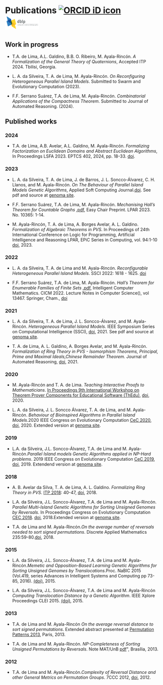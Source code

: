 # Publications    [<img src="https://orcid.org/sites/default/files/images/orcid_16x16.png" style="width:.8em;margin-right:.5em;" alt="ORCID iD icon">](https://orcid.org/0000-0002-0852-9086)  [<img src="DBLP_logo.png" style="width:4em;margin-right:.5em;" alt="DBLP logo">](https://dblp.org/pid/173/9154.html) 


## Work in progress

* T.A. de Lima, A.L. Galdino, B.B. O. Ribeiro, M. Ayala-Rincón. *A Formalization of the General Theory of Quaternions*, Accepted ITP 2024. Tbilisi, Georgia.

* L. A.  da Silveira, T. A. de Lima, M. Ayala-Rincón. *On Reconfiguring Heterogeneous Parallel Island Models*. Submitted to Swarm and Evolutionary Computation (2023).

* F.F. Serrano Suárez, T.A. de Lima, M. Ayala-Rincón. *Combinatorial Applications of the Compactness Theorem*. Submitted to Journal of Automated Reasoning. (2024).


## Published works

### 2024

* T.A. de Lima, A.B. Avelar, A.L. Galdino, M. Ayala-Rincón. *Formalizing Factorization on Euclidean Domains and Abstract Euclidean Algorithms*, In Proceedings LSFA 2023. EPTCS 402, 2024, pp. 18-33. [doi](https://doi.org/10.4204/EPTCS.402.5).

### 2023

* L. A.  da Silveira, T. A. de Lima, J. de Barros, J. L. Soncco-Álvarez, C. H. Llanos, and M. Ayala-Rincón. *On The Behaviour of Parallel Island Models Genetic Algorithms*, Applied Soft Computing Journal.[doi](https://doi.org/10.1016/j.asoc.2023.110880).  See pdf and source at [genoma site](http://genoma.cic.unb.br).

* F.F. Serrano Suárez, T.A. de Lima, M. Ayala-Rincón. *Mechanising Hall’s Theorem for Countable Graphs* [.pdf](https://easychair.org/publications/preprint_open/g3F7), Easy Chair Preprint. LPAR 2023. No. 10365: 1-14. 

* M. Ayala-Rincón, T. A. de Lima, A. Borges Avelar, A. L. Galdino. *Formalization of Algebraic Theorems in PVS.* In Proceedings of 24th International Conference on Logic for Programming, Artificial Intelligence and Reasoning LPAR, EPiC Series in Computing, vol. 94:1-10  [doi](https://easychair.org/publications/paper/93F2),  2023. 

### 2022

*  L. A.  da Silveira, T. A. de Lima and M. Ayala-Rincón. *Reconfigurable Heterogeneous Parallel Island Models*. SSCI 2022: 1618 - 1625. [doi](https://ieeexplore.ieee.org/document/10022289)

* F.F. Serrano Suárez, T.A. de Lima, M. Ayala-Rincón. *Hall’s Theorem for Enumerable Families of Finite Sets* [.pdf](Papersdir/Hall_Theorem_Isa_2022.pdf), Intelligent Computer Mathematics. CICM 2022. Lecture Notes in Computer Science(), vol 13467. Springer, Cham.,
[doi](https://doi.org/10.1007/978-3-031-16681-5_7)

### 2021 

* L. A. da Silveira, T. A. de Lima, J. L. Soncco-Álvarez, and M. Ayala-Rincón. *Heterogeneous Parallel Island Models.* IEEE Symposium Series on Computational Intelligence (SSCI), [doi](http://dx.doi.org/10.1109/SSCI50451.2021.9659938), 2021. See pdf and source at [genoma site](http://genoma.cic.unb.br). 

* T. A. de Lima, A. L. Galdino, A. Borges Avelar, and
			M. Ayala-Rincón. *Formalization of
			Ring Theory in PVS - Isomorphism Theorems,
			Principal, Prime and Maximal Ideals,Chinese
			Remainder Theorem.* Journal of Automated Reasoning,  [doi](https://doi.org/10.1007/s10817-021-09593-0),  2021.  
  


### 2020

* M. Ayala-Rincón and T. A. de Lima. *Teaching Interactive Proofs to
			Mathematicians*. [In
			Proceedings 9th International Workshop
			on Theorem Prover Components for Educational
  			Software (ThEdu)](https://www.uc.pt/en/congressos/thedu/thedu20/), 
		      [doi](https://dx.doi.org/10.4204/EPTCS.328.1), 2020. 
			
* L. A.  da Silveira, J. L. Soncco Álvarez, T. A. de Lima,
and M. Ayala-Rincón. *Behaviour of Bioinspired Algorithms
  in Parallel Island Models*.2020 IEEE
  Congress on Evolutionary Computation [CeC 2020](https://wcci2020.org), [doi](http://dx.doi.org/10.1109/CEC48606.2020.9185732), 2020. 
  Extended version at [genoma site](http://genoma.cic.unb.br).
  
### 2019
  
* L.A. da Silveira, J.L. Soncco-Álvarez, T.A. de Lima and
  M. Ayala-Rincón.*Parallel Island models Genetic
 Algorithms applied in NP-Hard problems*. 
 2019 IEEE Congress on Evolutionary Computation [CeC 2019](http://cec2019.org), [doi](http://dx.doi.org/10.1109/CEC.2019.8790257), 2019.
 Extendend version at [genoma site](http://genoma.cic.unb.br). 
  
### 2018

* A. B. Avelar da Silva, T. A. de Lima, A. L. Galdino. *Formalizing Ring Theory in PVS*. [ITP 2018](https://itp2018.inria.fr): 40-47, 
[doi](https://doi.org/10.1007/978-3-319-94821-8_3), 2018. 

* L.A. da Silveira, J.L. Soncco-Álvarez, T.A. de Lima and
  M. Ayala-Rincón. *Parallel Multi-Island Genetic
  Algorithms for Sorting Unsigned Genomes by
  Reversals*. In Proceedings Congress on
  Evolutionary Computation [CEC 2018](http://www.ecomp.poli.br/~wcci2018).
  [doi](https://doi.org/10.1109/CEC.2018.8477968), 2018.Extended version at [genoma site](http://genoma.cic.unb.br). 

* T.A. de Lima and  M. Ayala-Rincón.*On the average number of reversals needed to sort signed permutations*. Discrete Applied Mathematics 235:59-80.[doi](https://doi.org/10.1016/j.dam.2017.09.014), 2018. 


### 2015

* L.A. da Silveira, J.L. Soncco-Álvarez, T.A. de Lima and  M. Ayala-Rincón.*Memetic and Opposition-Based Learning Genetic Algorithms for Sorting Unsigned Genomes by Translocations*.Proc. NaBIC 2015 (Vol.419, series Advances in Intelligent Systems and Computing pp 73-85, 2016). <a href="http://dx.doi.org/10.1007/978-3-319-27400-3_7">(doi)</a>, 2015.  
   
* L.A. da Silveira, J.L. Soncco-&Aacute;lvarez, T.A. de Lima and  M. Ayala-Rinc&oacute;n *Computing Translocation Distance by a Genetic Algorithm*.
  IEEE Xplore Proceedings CLEI 2015. <a href="http://dx.doi.org/10.1109/CLEI.2015.7359994">(doi)</a>, 2015.    
  
### 2013
  
 * T.A. de Lima and  M. Ayala-Rinc&oacute;n *On the average reversal distance to sort signed permutations*. 
Extended abstract presented at  <a href="http://www.lix.polytechnique.fr/pp2013/index.php?page=program">Permutation Patterns 2013</a>, Paris, 2013. 

  
 * T.A. de Lima and  M. Ayala-Rincón. *NP-Completeness of Sorting Unsigned Permutations by Reversals*. Note MAT/UnB [pdf](http://ayala.mat.unb.br/reversals_np.pdf)", Brasília, 2013.

### 2012

* T.A. de Lima and  M. Ayala-Rinc&oacute;n.*Complexity of Reversal Distance and other General Metrics on Permutation Groups*. 
7CCC 2012, [doi](http://dx.doi.org/10.1109/ColombianCC.2012.6398020), 2012.  
  

